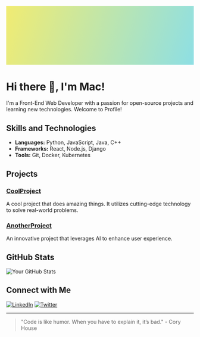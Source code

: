 ![Header](header.png)

# Hi there 👋, I'm Mac!

I'm a Front-End Web Developer with a passion for open-source projects and learning new technologies. Welcome to Profile!

## Skills and Technologies

- **Languages:** Python, JavaScript, Java, C++
- **Frameworks:** React, Node.js, Django
- **Tools:** Git, Docker, Kubernetes

## Projects

### [CoolProject](https://github.com/yourusername/coolproject)
A cool project that does amazing things. It utilizes cutting-edge technology to solve real-world problems.

### [AnotherProject](https://github.com/yourusername/anotherproject)
An innovative project that leverages AI to enhance user experience.

## GitHub Stats

![Your GitHub Stats](https://github-readme-stats.vercel.app/api?username=yourusername&show_icons=true&theme=radical)

## Connect with Me

[![LinkedIn](https://img.shields.io/badge/-LinkedIn-blue?style=flat&logo=Linkedin&logoColor=white)](https://linkedin.com/in/yourusername)
[![Twitter](https://img.shields.io/badge/-Twitter-blue?style=flat&logo=Twitter&logoColor=white)](https://twitter.com/yourusername)

---

> "Code is like humor. When you have to explain it, it’s bad." - Cory House

